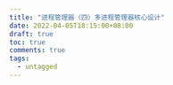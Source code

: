```yaml
---
title: "进程管理器（四）多进程管理器核心设计"
date: 2022-04-05T18:15:00+08:00
draft: true
toc: true
comments: true
tags:
  - untagged
---
```


